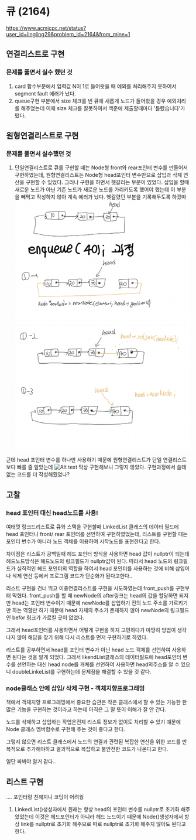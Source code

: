 # 큐 (2164) 
https://www.acmicpc.net/status?user_id=lingling29&problem_id=2164&from_mine=1 
## 연결리스트로 구현
###  문제를 풀면서 실수 했던 것
1. card 함수부분에서 입력값 N이 1로 들어왓을 때 예외를 처리해주지 못하여서 segment fault 에러가 났다. 
2. queue구현 부분에서 size 체크를 빈 큐에 새롭게 노드가 들어왔을 경우 예외처리를 해주었는데 이때 size 체크를 잘못하여서 백준에 제출할때마다 '틀렸습니다'가 떴다.
## 원형연결리스트로 구현
### 문제를 풀면서 실수했던 것
1. 단일연결리스트로 큐를 구현할 때는 Node형 front와 rear포인터 변수를 만들어서 구현하였는데, 원형연결리스트는 Node형 head포인터 변수만으로 삽입과 삭제 연산을 구현할 수 있었다. 그러나 구현을 하면서 헷갈리는 부분이 있었다. 삽입을 할때 새로운 노드가 아닌 기존 노드가 새로운 노드를 가리키도록 했어야 했는데 이 부분을 빼먹고 작성하지 않아 계속 에러가 났다. 헷갈렸던 부분을 기록해두도록 하겠따
![Alt text](%EC%9D%B4%EB%AF%B8%EC%A7%80/01.jpg)
![Alt text](%EC%9D%B4%EB%AF%B8%EC%A7%80/02.jpg)

근데 head 포인터 변수를 하나만 사용하기 때문에 원형연결리스트가 단일 연결리스트보다 빠를 줄 알았는데
![Alt text](image.png)
막상 구현해보니 그렇지 않았다. 구현과정에서 쓸데없는 코드를 더 작성해줬었나?



## 고찰
### head 포인터 대신 head노드를 사용!
여태껏 링크드리스트로 큐와 스택을 구현할때 LinkedList 클래스의 데이터 필드에 head 포인터나  front/ rear 포인터를 선언하여 구현하였었는데, 리스트를 구현할 때는  포인터 변수가 아니라 노드 객체를 이용하여 시작노드를 표현한다고 한다.
   
 차이점은 리스트가 공백일때 헤드 포인터 방식을 사용하면 head 값이 nullptr이 되는데 헤드노드방식은 헤드노드의 링크필드가 nullptr값이 된다. 따라서 head 노드의 링크필드가 실직적인 헤드 포인터의 역할을 하여서 head 포인터를 사용하는 것에 비해 삽입이나 삭제 연산 등에서 프로그램 코드가 단순화가 된다고한다.. 

리스트 구현을 건너 뛰고 이중연결리스트를 구현을 시도하였는데 front_push를 구현부터 막혔다.  front_push를 할 때 newNode의 after링크는 head의 값을 할당하면 되지만 
  head는 포인터 변수이기 때문에 newNode를 삽입하기 전의 노드 주소를 가르키기만 하는 역할만 하기 때문에 head 자체의 주소가 존재하지 않아 newNode의 링크필드인 befor 링크가 가르킬 곳이 없었다.

그래서 head포인터를 사용하면서 어떻게 구현을 하지 고민하다가 마땅히 방법이 생각나지 않아 해답을 찾기 위해 다시 리스트를 먼저 구현하기로 하였다.   

리스트를 공부하면서 head를 포인터 변수가 아닌 head 노드 객체를 선언하여 사용하면 된다는 것을 알게 되었다. 그래서 likendList클래스의 데이터필드에 head포인터 변수를 선언하는 대신 head node를 개체를 선언하여 사용하면 head의주소를 알 수 있으니 doubleLinkeList를 구현하는데 문제점을 해결할 수 있을 것 같다. 


### node클래스 안에 삽입/ 삭제 구현 - 객체지향프로그래밍
책에서 객체지향 프로그래밍에서 중요한 습관은 작은 클래스에서 할 수 있는 가능한 한 많은 기능을 구현하는 것이라고 하는데 아직은 그 말 뜻이 이해가 잘 안 간다.

노드를 삭제하고 삽입하는 작업은전체 리스트 정보가 없이도 처리할 수 있기 떄문에 Node 클래스 멤버함수로 구현해 주는 것이 좋다고 한다. 

  그렇지 않으면 리스트 클래스에서 노드의 연결과 관련된 복잡한 연산을 위한 코드를 반복적으로 추가해야하고 결과적으로 복잡하고 불안전한 코드가 나온다고 한다. 

  일단 짜봐야 알거 같다..

## 리스트 구현
.... 포인터랑 친해지니 코딩이 어려웡

1. LinkedList()생성자에서 원래는 항상 head의 포인터 변수를 nullptr로 초기화 해주었었는데 이것은 헤드포인터가 아니라 헤드 노드이기 때문에 Node()생성자에서 항상 link를 nullptr로 초기화 해주므로 따로 nullptr로 초기화 해주지 않아도 된다고 한다.